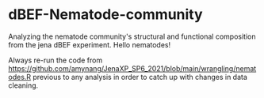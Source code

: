 # dBEF-Nematode-community

Analyzing the nematode community's structural and functional composition from the jena dBEF experiment. Hello nematodes!

Always re-run the code from https://github.com/amynang/JenaXP_SP6_2021/blob/main/wrangling/nematodes.R previous to any analysis in order to catch up with changes in data cleaning.